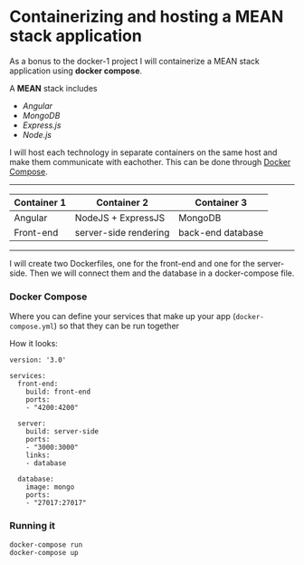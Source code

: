 # Containerizing and hosting a MEAN stack application

As a bonus to the docker-1 project I will containerize a MEAN stack application using __docker compose__.

A __MEAN__ stack includes
- *Angular*
- *MongoDB*
- *Express.js*
- *Node.js*

I will host each technology in separate containers on the same host and make them communicate with eachother. This can be done through [Docker Compose](https://docs.docker.com/compose/).

---

| Container 1  | Container 2 | Container 3 |
| ------------- | ------------- | ------------- |
| Angular  | NodeJS + ExpressJS  | MongoDB |
| Front-end | server-side rendering | back-end database |

---

I will create two Dockerfiles, one for the front-end and one for the server-side. Then we will connect them and the database in a docker-compose file.

### Docker Compose

Where you can define your services that make up your app (`docker-compose.yml`) so that they can be run together

How it looks:

```
version: '3.0'

services:
  front-end:
    build: front-end
    ports:
    - "4200:4200"

  server:
    build: server-side
    ports:
    - "3000:3000"
    links:
    - database

  database:
    image: mongo
    ports:
    - "27017:27017"
```

### Running it

```
docker-compose run
docker-compose up
```
